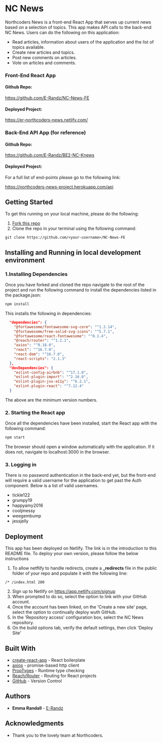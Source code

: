 # NC News

Northcoders News is a front-end React App that serves up current news based on a selection of topics. This app makes API calls to the back-end NC News. Users can do the following on this application:

* Read articles, information about users of the application and the list of topics available.
* Create new articles and topics.
* Post new comments on articles.
* Vote on articles and comments.


### **Front-End React App**

#### Github Repo:
https://github.com/E-Randz/NC-News-FE

#### Deployed Project:
https://er-northcoders-news.netlify.com/


### **Back-End API App (for reference)**

#### Github Repo:
https://github.com/E-Randz/BE2-NC-Knews

#### Deployed Project:

For a full list of end-points please go to the following link:

https://northcoders-news-project.herokuapp.com/api

## Getting Started

To get this running on your local machine, please do the following:

1. [Fork this repo](https://github.com/E-Randz/NC-News-FE)
2. Clone the repo in your terminal using the following command:

```
git clone https://github.com/<your-username>/NC-News-FE
```

## Installing and Running in local development environment

### 1.Installing Dependencies

Once you have forked and cloned the repo navigate to the root of the project and run the following command to install the dependencies listed in the package.json:

```bash
npm install
```
This installs the following in dependencies:
```json
  "dependencies": {
    "@fortawesome/fontawesome-svg-core": "^1.2.14",
    "@fortawesome/free-solid-svg-icons": "^5.7.1",
    "@fortawesome/react-fontawesome": "^0.1.4",
    "@reach/router": "^1.2.1",
    "axios": "^0.18.0",
    "react": "^16.7.0",
    "react-dom": "^16.7.0",
    "react-scripts": "2.1.3"
  },
  "devDependencies": {
    "eslint-config-airbnb": "^17.1.0",
    "eslint-plugin-import": "^2.16.0",
    "eslint-plugin-jsx-a11y": "^6.2.1",
    "eslint-plugin-react": "^7.12.4"
  }

```
The above are the minimum version numbers.

### 2. Starting the React app

Once all the dependencies have been installed, start the React app with the following command:
```bash
npm start
```
The browser should open a window automatically with the application. If it does not, navigate to localhost:3000 in the browser.


### 3. Logging in

There is no password authentication in the back-end yet, but the front-end will require a valid username for the application to get past the Auth component. Below is a list of valid usernames.

* tickle122
* grumpy19
* happyamy2016
* cooljmessy
* weegembump
* jessjelly



## Deployment

This app has been deployed on Netlify. The link is in the introduction to this README file. To deploy your own version, please follow the below instructions

1. To allow netflify to handle redirects, create a **_redirects** file in the public folder of your repo and populate it with the following line:
```
/* /index.html 200
```

2. Sign up to Netlify on https://app.netlify.com/signup
3. When prompted to do so, select the option to link with your GitHub account.
4. Once the account has been linked, on the 'Create a new site' page, select the option to continually deploy wuth GitHub.
5. In the 'Repository access' configuration box, select the NC News repository.
6. On the build options tab, verify the default settings, then click 'Deploy Site'



## Built With

* [create-react-app](https://github.com/facebook/create-react-app) - React boilerplate
* [axios](https://www.npmjs.com/package/axios) - promise-based http client
* [PropTypes](https://www.npmjs.com/package/prop-types) - Runtime type checking
* [Reach/Router](https://github.com/reach/router) - Routing for React projects
* [GitHub](https://github.com/) - Version Control

## Authors

* **Emma Randall** - [E-Randz](https://github.com/E-Randz)

## Acknowledgments

* Thank you to the lovely team at Northcoders.